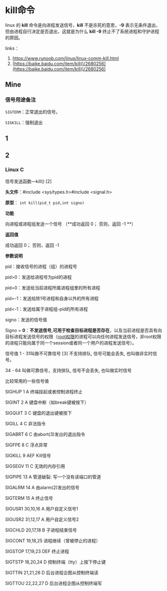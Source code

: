 # kill命令

linux 的 **kill** 命令是向进程发送信号，**kill** 不是杀死的意思，**-9** 表示无条件退出，但由进程自行决定是否退出，这就是为什么 **kill -9** 终止不了系统进程和守护进程的原因。

links：

1. <https://www.runoob.com/linux/linux-comm-kill.html>
2. [https://baike.baidu.com/item/kill()/2680256](https://baike.baidu.com/item/kill()/2680256)

## Mine

### 信号用途备注

`SIGTERM`：正常退出的信号。

`SIGKILL`：强制退出

## 1



## 2

### Linux C

信号发送函数—kill() [2] 

**头文件**：#include <sys/types.h>#include <signal.h>

**原型**： `int kill(pid_t pid,int signo)`

**功能**

向进程或进程组发送一个信号 （**成功返回 0； 否则，返回 -1 **）

**返回值**

成功返回 0； 否则，返回 -1

**参数说明**

pid：接收信号的进程（组）的进程号

pid>0：发送给进程号为pid的进程

pid=0：发送给当前进程所属进程组里的所有进程

pid=-1：发送给除1号进程和自身以外的所有进程

pid<-1：发送给属于进程组-pid的所有进程

signo：发送的信号值

Signo = **0**：**不发送信号,可用于检查目标进程是否存在**，以及当前进程是否具有向目标进程发送信号的权限（[root权限](https://baike.baidu.com/item/root权限/7460870?fromModule=lemma_inlink)的进程可以向任何进程发送信号，非root权限的进程只能向属于同一个session或者同一个用户的进程发送信号）。

信号值 1 - 31叫做不可靠信号 [3] 不支持排队, 信号可能会丢失, 也叫做非实时信号。

34 - 64 叫做可靠信号，支持排队, 信号不会丢失, 也叫做实时信号

比较常用的一些信号值

SIGHUP 1 A 终端挂起或者控制进程终止

SIGINT 2 A 键盘中断（如break键被按下）

SIGQUIT 3 C 键盘的退出键被按下

SIGILL 4 C 非法指令

SIGABRT 6 C 由abort(3)发出的退出指令

SIGFPE 8 C 浮点异常

SIGKILL 9 AEF Kill信号

SIGSEGV 11 C 无效的内存引用

SIGPIPE 13 A 管道破裂: 写一个没有读端口的管道

SIGALRM 14 A 由alarm(2)发出的信号

SIGTERM 15 A 终止信号

SIGUSR1 30,10,16 A 用户自定义信号1

SIGUSR2 31,12,17 A 用户自定义信号2

SIGCHLD 20,17,18 B 子进程结束信号

SIGCONT 19,18,25 进程继续（曾被停止的进程）

SIGSTOP 17,19,23 DEF 终止进程

SIGTSTP 18,20,24 D 控制终端（tty）上按下停止键

SIGTTIN 21,21,26 D 后台进程企图从控制终端读

SIGTTOU 22,22,27 D 后台进程企图从控制终端写